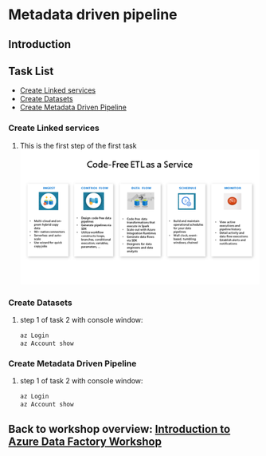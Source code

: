 # Metadata driven pipeline

## Introduction


## Task List

- [Create Linked services](#Create-Linked-services)
- [Create Datasets](#Create-Datasets)
- [Create Metadata Driven Pipeline](#Create-Metadata-Driven-Pipeline)

### Create Linked services

1. This is the first step of the first task
![code free etl](media/mdp-image001.png)

### Create Datasets
1. step 1 of task 2 with console window:
    ```console
    az Login
    az Account show
    ```

### Create Metadata Driven Pipeline
1. step 1 of task 2 with console window:
    ```console
    az Login
    az Account show
    ```

## Back to workshop overview: [Introduction to Azure Data Factory Workshop](readme.md)